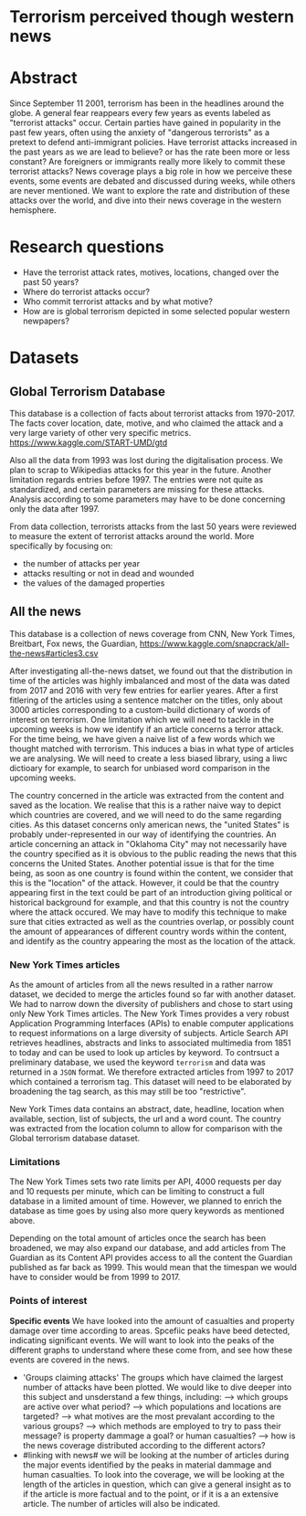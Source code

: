 # Terrorism perceived though western news

# Abstract

Since September 11 2001, terrorism has been in the headlines around the globe. A general fear reappears every few years as events labeled as "terrorist attacks" occur. Certain parties have gained in popularity in the past few years, often using the anxiety of "dangerous terrorists" as a pretext to defend anti-immigrant policies. Have terrorist attacks increased in the past years as we are lead to believe? or has the rate been more or less constant? Are foreigners or immigrants really more likely to commit these terrorist attacks? News coverage plays a big role in how we perceive these events, some events are debated and discussed during weeks, while others are never mentioned. We want to explore the rate and distribution of these attacks over the world, and dive into their news coverage in the western hemisphere.  

# Research questions

- Have the terrorist attack rates, motives, locations, changed over the past 50 years?
- Where do terrorist attacks occur?
- Who commit terrorist attacks and by what motive?
- How are is global terrorism depicted in some selected popular western newpapers? 

# Datasets

## Global Terrorism Database

This database is a collection of facts about terrorist attacks from 1970-2017. The facts cover location, date, motive, and who claimed the attack and a very large variety of other very specific metrics. 
https://www.kaggle.com/START-UMD/gtd

Also all the data from 1993 was lost during the digitalisation process. We plan to scrap to Wikipedias attacks for this year in the future. Another limitation regards entries before 1997. The entries were not quite as standardized, and certain parameters are missing for these attacks. Analysis according to some parameters may have to be done concerning only the data after 1997. 

From data collection, terrorists attacks from the last 50 years were reviewed to measure the extent of terrorist attacks around the world. More specifically by focusing on:
- the number of attacks per year
- attacks resulting or not in dead and wounded
- the values of the damaged properties



## All the news 
This database is a collection of news coverage from CNN, New York Times, Breitbart, Fox news, the Guardian, 
https://www.kaggle.com/snapcrack/all-the-news#articles3.csv 

After investigating all-the-news datset, we found out that the distribution in time of the articles was highly imbalanced and most of the data was dated from 2017 and 2016 with very few entries for earlier yeares. After a first fitlering of the articles using a sentence matcher on the titles, only about 3000 articles corresponding to a custom-build dictionary of words of interest on terrorism. One limitation which we will need to tackle in the upcoming weeks is how we identify if an article concerns a terror attack. For the time being, we have given a naive list of a few words which we thought matched with terrorism. This induces a bias in what type of articles we are analysing. We will need to create a less biased library, using a liwc dictioary for example, to search for unbiased word comparison in the upcoming weeks. 

The country concerned in the article was extracted from the content and saved as the location. We realise that this is a rather naive way to depict which countries are covered, and we will need to do the same regarding cities. As this dataset concerns only american news, the "united States" is probably under-represented in our way of identifying the countries. An article concerning an attack in "Oklahoma City" may not necessarily have the country specified as it is obvious to the public reading the news that this concerns the United States. Another potential issue is that for the time being, as soon as one country is found within the content, we consider that this is the "location" of the attack. However, it could be that the country appearing first in the text could be part of an introduction giving political or historical background for example, and that this country is not the country where the attack occured. We may have to modify this technique to make sure that cities extracted as well as the countries overlap, or possibly count the amount of appearances of different country words within the content, and identify as the country appearing the most as the location of the attack.


### New York Times articles

As the amount of articles from all the news resulted in a rather narrow dataset, we decided to merge the articles found so far with another dataset. We had to narrow down the diversity of publishers and chose to start using only New York Times articles. The New York Times provides a very robust Application Programming Interfaces (APIs) to enable computer applications to request informations on a large diversity of subjects. Article Search API retrieves headlines, abstracts and links to associated multimedia from 1851 to today and can be used to look up articles by keyword. To contrsuct a preliminary database, we used the keyword `terrorism` and data was returned in a  `JSON` format. We therefore extracted articles from 1997 to 2017 which contained a terrorism tag. This dataset will need to be elaborated by broadening the tag search, as this may still be too "restrictive".

New York Times data contains an abstract, date, headline, location when available, section, list of subjects, the url	and a word count.
The country was extracted from the location column to allow for comparison with the Global terrorism database dataset. 

### Limitations

The New York Times sets two rate limits per API, 4000 requests per day and 10 requests per minute, which can be limiting to construct a full database in a limited amount of time. However, we planned to enrich the database as time goes by using also more query keywords as mentioned above. 

Depending on the total amount of articles once the search has been broadened, we may also expand our database, and add articles from The Guardian as its Content API provides access to all the content the Guardian published as far back as 1999. This would mean that the timespan we would have to consider would be from 1999 to 2017. 

### Points of interest

**Specific events** We have looked into the amount of casualties and property damage over time according to areas. Spcefiic peaks have beed detected, indicating significant events. We will want to look into the peaks of the different graphs to understand where these come from, and see how these events are covered in the news. 
* 'Groups claiming attacks' The groups which have claimed the largest number of attacks have been plotted. We would like to dive deeper into this subject and unsderstand a few things, including:
--> which groups are active over what period?
--> which populations and locations are targeted?
--> what motives are the most prevalant according to the various groups?
--> which methods are employed to try to pass their message? is property dammage a goal? or human casualties?
--> how is the news coverage distributed according to the different actors?
* #linking with news# we will be looking at the number of articles during the major events identified by the peaks in material dammage and human casualties. To look into the coverage, we will be looking at the length of the articles in question, which can give a general insight as to if the article is more factual and to the point, or if it is a an extensive article. The number of articles will also be indicated. 




